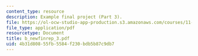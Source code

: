 ```yaml
---
content_type: resource
description: Example final project (Part 3).
file: https://ol-ocw-studio-app-production.s3.amazonaws.com/courses/11-423-information-and-communication-technologies-in-community-development-spring-2004/4b31d80855fb5584f230bdb5b87c9db7_b_newfinrep_3.pdf
file_type: application/pdf
resourcetype: Document
title: b_newfinrep_3.pdf
uid: 4b31d808-55fb-5584-f230-bdb5b87c9db7
---
```

